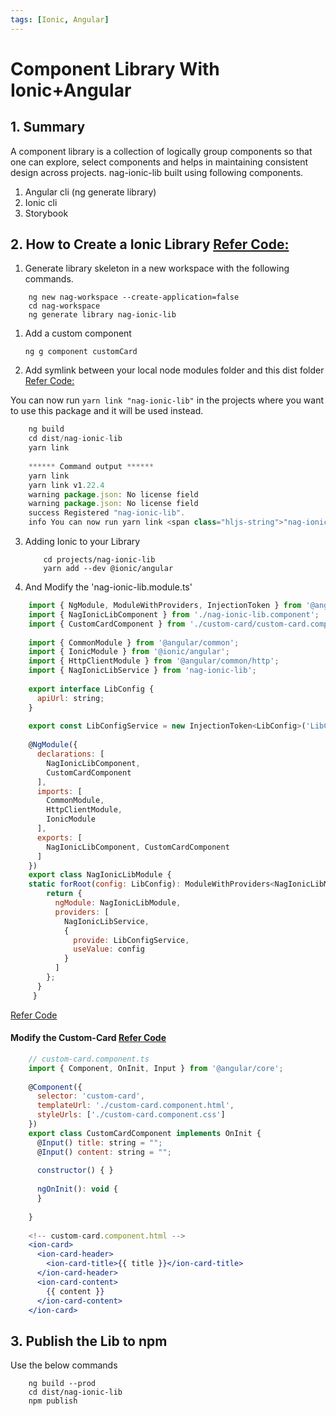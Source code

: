 ```yaml
---
tags: [Ionic, Angular]
---
```


# Component Library With Ionic+Angular

1\. Summary
-----------

A component library is a collection of logically group components so that one can explore, select components and helps in maintaining consistent design across projects. nag-ionic-lib built using following components.

<!--truncate-->

1.  Angular cli (ng generate library)
2.  Ionic cli
3.  Storybook

2\. How to Create a Ionic Library [Refer Code:](https://github.com/nagvbt/nag-ionic-lib/commit/773b8a681b655a705648fe43d4a887f6143cbf19)
----------------------------------------------------------------------------------------------------------------------------------------

1.  Generate library skeleton in a new workspace with the following commands.
```
    ng new nag-workspace --create-application=false
    cd nag-workspace
    ng generate library nag-ionic-lib
````
    

1.  Add a custom component

    `ng g component customCard`
    

2.  Add symlink between your local node modules folder and this dist folder [Refer Code:](https://github.com/nagvbt/nag-ionic-lib/commit/4e2430e9812dd8e45d252e68ed294ed69524de51)

You can now run `yarn link "nag-ionic-lib"` in the projects where you want to use this package and it will be used instead.
```js
    ng build
    cd dist/nag-ionic-lib
    yarn link
    
    ****** Command output ******
    yarn link
    yarn link v1.22.4
    warning package.json: No license field
    warning package.json: No license field
    success Registered "nag-ionic-lib".
    info You can now run yarn link <span class="hljs-string">"nag-ionic-lib"</span> in the projects where you want to use this package and it will be used instead. Done in 0.09s. 
````

3.  Adding Ionic to your Library
    ```
        cd projects/nag-ionic-lib
        yarn add --dev @ionic/angular
    ```    
    

4. And Modify the 'nag-ionic-lib.module.ts'
```jsx
    import { NgModule, ModuleWithProviders, InjectionToken } from '@angular/core';
    import { NagIonicLibComponent } from './nag-ionic-lib.component';
    import { CustomCardComponent } from './custom-card/custom-card.component';
    
    import { CommonModule } from '@angular/common';
    import { IonicModule } from '@ionic/angular';
    import { HttpClientModule } from '@angular/common/http';
    import { NagIonicLibService } from 'nag-ionic-lib';
    
    export interface LibConfig {
      apiUrl: string;
    }
    
    export const LibConfigService = new InjectionToken<LibConfig>('LibConfig');
    
    @NgModule({
      declarations: [
        NagIonicLibComponent,
        CustomCardComponent
      ],
      imports: [
        CommonModule,
        HttpClientModule,
        IonicModule
      ],
      exports: [
        NagIonicLibComponent, CustomCardComponent
      ]
    })
    export class NagIonicLibModule {
    static forRoot(config: LibConfig): ModuleWithProviders<NagIonicLibModule> {
        return {
          ngModule: NagIonicLibModule,
          providers: [
            NagIonicLibService,
            {
              provide: LibConfigService,
              useValue: config
            }
          ]
        };
      }
     }
```    

[Refer Code](https://github.com/nagvbt/nag-ionic-lib/commit/5afea14b8bfd457cf7396a56d96fb361ee4f7850)

#### Modify the Custom-Card [Refer Code](https://github.com/nagvbt/nag-ionic-lib/commit/ca6bdf5d2f1f6b4555095fa7e6d72a17de4167bc)
```jsx
    // custom-card.component.ts
    import { Component, OnInit, Input } from '@angular/core';
    
    @Component({
      selector: 'custom-card',
      templateUrl: './custom-card.component.html',
      styleUrls: ['./custom-card.component.css']
    })
    export class CustomCardComponent implements OnInit {
      @Input() title: string = "";
      @Input() content: string = "";
    
      constructor() { }
    
      ngOnInit(): void {
      }
    
    }
    
    <!-- custom-card.component.html -->
    <ion-card>
      <ion-card-header>
        <ion-card-title>{{ title }}</ion-card-title>
      </ion-card-header>
      <ion-card-content>
        {{ content }}
      </ion-card-content>
    </ion-card>
  ```  

3\. Publish the Lib to npm
--------------------------

Use the below commands
```
    ng build --prod
    cd dist/nag-ionic-lib
    npm publish
```
